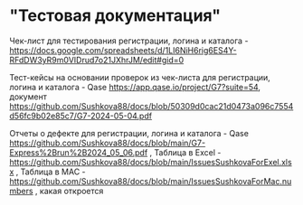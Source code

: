 # "Тестовая документация" 
Чек-лист для тестирования регистрации, логина и каталога - https://docs.google.com/spreadsheets/d/1LI6NiH6rig6ES4Y-RFdDW3yR9m0VIDrud7o21JXhrJM/edit#gid=0 

Тест-кейсы на основании проверок из чек-листа для регистрации, логина и каталога - Qase https://app.qase.io/project/G7?suite=54, документ https://github.com/Sushkova88/docs/blob/50309d0cac21d0473a096c7554d56fc9b02e85c7/G7-2024-05-04.pdf

Отчеты о дефекте для регистрации, логина и каталога - Qase https://github.com/Sushkova88/docs/blob/main/G7-Express%2Brun%2B2024_05_06.pdf , Таблица в Excel - https://github.com/Sushkova88/docs/blob/main/IssuesSushkovaForExel.xlsx , Таблица в MAC - https://github.com/Sushkova88/docs/blob/main/IssuesSushkovaForMac.numbers , какая откроется
